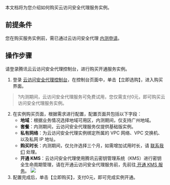 本文档将为您介绍如何购买云访问安全代理服务实例。
## 前提条件
您在购买服务实例前，需已通过云访问安全代理 [内测申请](https://cloud.tencent.com/apply/p/2vnlem5njlz)。
## 操作步骤
请登录腾讯云云访问安全代理控制台，进行购买开通服务实例。

1. 登录 [云访问安全代理控制台](https://console.cloud.tencent.com/casb)，在控制台页面中，单击【立即选购】，进入购买界面。
>?内测期间，云访问安全代理服务可免费试用，您仅需支付0元，即可购买云访问安全代理服务实例。
2. 在实例购买页面，根据需求进行配置，配置页面共包括以下字段：
	- **地域**：根据业务情况选择地域可用区，内测期间，仅支持广州地域。
	- **套餐**：内测期间，云访问安全代理服务仅提供基础版实例。
	- **私有网络**：为云访问安全代理实例绑定所属的 VPC 网络、VPC 交换机、以及私网 IP 地址。
	- **购买时长**：内测期间，仅允许选择三个月，如需增加试用时长，请 [联系我们](https://cloud.tencent.com/act/event/connect-service) 处理。
	- **开通 KMS**：云访问安全代理使用腾讯云密钥管理系统（KMS）进行密钥全生命周期管理，请在开通云访问安全代理服务前，先前往[ 开通 KMS 服务](https://buy.cloud.tencent.com/kms)。
![](https://main.qcloudimg.com/raw/e87acbf4340ac34776c9ce2b7d46755e.png)
3. 配置完成后，单击【立即购买】，支付0元，即可完成实例开通。

